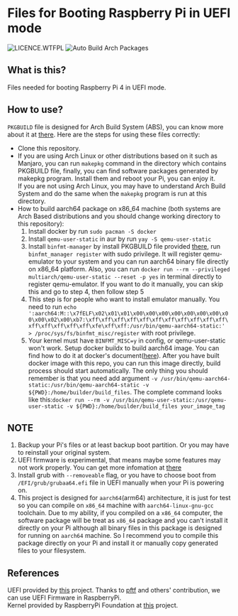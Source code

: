 # Files for Booting Raspberry Pi in UEFI mode

![LICENCE.WTFPL](https://img.shields.io/github/license/zhanghua000/raspberrypi-uefi-boot?logoColor=9cf&style=flat-square "WTFPL LICENCE")
![Auto Build Arch Packages](https://github.com/zhanghua000/raspberrypi-uefi-boot/workflows/Auto%20Build%20Arch%20Packages/badge.svg)

## What is this?

Files needed for booting Raspberry Pi 4 in UEFI mode.  

## How to use?

`PKGBUILD` file is designed for Arch Build System (ABS), you can know more about it at [there](https://wiki.archlinux.org/index.php/Arch_Build_System). Here are the steps for using these files correctly:

- Clone this repository.  
- If you are using Arch Linux or other distributions based on it such as Manjaro, you can run `makepkg` command in the directory which contains PKGBUILD file, finally, you can find software packages generated by makepkg program. Install them and reboot your Pi, you can enjoy it.  
If you are not using Arch Linux, you may have to understand Arch Build System and do the same when the `makepkg` program is run at this directory.  
- How to build aarch64 package on x86_64 machine (both systems are Arch Based distributions and you should change working directory to this repository):  
    1. Install docker by run `sudo pacman -S docker`
    2. Install `qemu-user-static` in aur by run `yay -S qemu-user-static`
    3. Install `binfmt-manager` by install PKGBUILD file provided [there](https://github.com/mikkeloscar/packages/tree/master/binfmt-manager), run `binfmt_manager register` with sudo privilege. It will register qemu-emulator to your system and you can run aarch64 binary file directly on x86_64 platform. Also, you can run `docker run --rm --privileged multiarch/qemu-user-static --reset -p yes` in terminal directly to register qemu-emulator. If you want to do it manually, you can skip this and go to step 4, then follow step 5
    4. This step is for people who want to install emulator manually. You need to run `echo ':aarch64:M::\x7fELF\x02\x01\x01\x00\x00\x00\x00\x00\x00\x00\x00\x00\x02\x00\xb7:\xff\xff\xff\xff\xff\xff\xff\xff\xff\xff\xff\xff\xff\xff\xff\xff\xfe\xff\xff:/usr/bin/qemu-aarch64-static:' > /proc/sys/fs/binfmt_misc/register` with root privilege.
    5. Your kernel must have `BINFMT_MISC=y` in config, or qemu-user-static won't work. Setup docker buildx to build aarch64 image. You can find how to do it at docker's document([here](https://docs.docker.com/buildx/working-with-buildx/)). After you have built docker image with this repo, you can run this image directly, build process should start automatically. The only thing you should remember is that you need add argument `-v /usr/bin/qemu-aarch64-static:/usr/bin/qemu-aarch64-static -v ${PWD}:/home/builder/build_files`. The complete command looks like this:`docker run --rm -v /usr/bin/qemu-user-static:/usr/qemu-user-static -v ${PWD}:/home/builder/build_files your_image_tag`

## NOTE

1. Backup your Pi's files or at least backup boot partition. Or you may have to reinstall your original system.  
2. UEFI firmware is experimental, that means maybe some features may not work properly. You can get more infomation at [there](https://github.com/pftf/RPi4)  
3. Install grub with `--removeable` flag, or you have to choose boot from `/EFI/grub/grubaa64.efi` file in UEFI manually when your Pi is powering on.
4. This project is designed for `aarch64`(arm64) architecture, it is just for test so you can compile on `x86_64` machine with `aarch64-linux-gnu-gcc` toolchain. Due to my ability, if you compiled on a `x86_64` computer, the software package will be treat as `x86_64` package and you can't install it directly on your Pi although all binary files in this package is designed for running on `aarch64` machine. So I recommend you to compile this package directly on your Pi and install it or manually copy generated files to your filesystem.  

## References

UEFI provided by [this](https://github.com/pftf/RPi4) project. Thanks to [pftf](https://github.com/pftf) and others' contribution, we can use UEFI Firmware in RaspberryPi.  
Kernel provided by RaspberryPi Foundation at [this](https://github.com/raspberrypi/linux) project.
